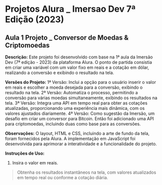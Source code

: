 # Projetos Alura _ Imersao Dev 7ª Edição (2023)

## Aula 1 **Projeto _ Conversor de Moedas & Criptomoedas**

**Descrição:**
Este projeto foi desenvolvido com base na 1ª aula da Imersão Dev (7ª edição - 2023) da plataforma Alura. O ponto de partida consistia em criar uma variável com um valor fixo em reais e a cotação em dólar, realizando a conversão e exibindo o resultado na tela.

**Versões do Projeto:**
1ª Versão: Inclui a opção para o usuário inserir o valor em reais e escolher a moeda desejada para a conversão, exibindo o resultado na tela.
2ª Versão: Automatiza o processo, permitindo a conversão para várias moedas simultaneamente, exibindo os resultados na tela.
3ª Versão: Integra uma API em tempo real para obter as cotações atualizadas, proporcionando uma experiência mais dinâmica, com os valores ajustados diariamente.
4ª Versão: Como sugestão da Imersão, um desafio em criar um conversor para Bitcoin. Então foi adicionado uma API para criptomoedas, incluindo duas como base para as conversões.

**Observações:**
O layout, HTML e CSS, incluindo a arte de fundo da tela, foram fornecidos pela Alura. A implementação em JavaScript foi desenvolvida para aprimorar a interatividade e a funcionalidade do projeto.

**Instruções de Uso:**
1. Insira o valor em reais. 
> Obtenha os resultados instantâneos na tela, com valores atualizados em tempo real ou conforme a cotação diária.
